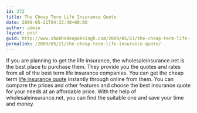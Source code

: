 ```yaml
---
id: 272
title: The Cheap Term Life Insurance Quote
date: 2009-05-21T04:33:48+00:00
author: admin
layout: post
guid: http://www.shobhadeepaksingh.com/2009/05/21/the-cheap-term-life-insurance-quote/
permalink: /2009/05/21/the-cheap-term-life-insurance-quote/
---
```

If you are planning to get the life insurance, the wholesaleinsurance.net is the best place to purchase them. They provide you the quotes and rates from all of the best term life insurance companies. You can get the cheap term [life insurance quote](http://www.wholesaleinsurance.net) instantly through online from them. You can compare the prices and other features and choose the best insurance quote for your needs at an affordable price. With the help of wholesaleinsurance.net, you can find the suitable one and save your time and money.